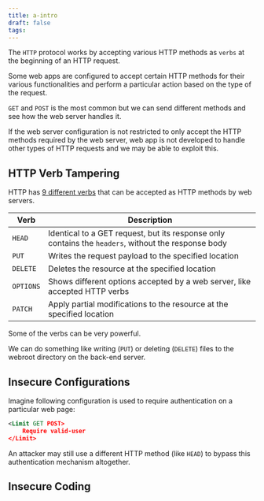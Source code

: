 ```yaml
---
title: a-intro
draft: false
tags:
---
```

The `HTTP` protocol works by accepting various HTTP methods as `verbs` at the beginning of an HTTP request.

Some web apps are configured to accept certain HTTP methods for their various functionalities and perform a particular action based on the type of the request.

`GET` and `POST` is the most common but we can send different methods and see how the web server handles it.

If the web server configuration is not restricted to only accept the HTTP methods required by the web server, web app is not developed to handle other types of HTTP requests and we may be able to exploit this.

## HTTP Verb Tampering

HTTP has [9 different verbs](https://developer.mozilla.org/en-US/docs/Web/HTTP/Methods) that can be accepted as HTTP methods by web servers.

|Verb|Description|
|---|---|
|`HEAD`|Identical to a GET request, but its response only contains the `headers`, without the response body|
|`PUT`|Writes the request payload to the specified location|
|`DELETE`|Deletes the resource at the specified location|
|`OPTIONS`|Shows different options accepted by a web server, like accepted HTTP verbs|
|`PATCH`|Apply partial modifications to the resource at the specified location|

Some of the verbs can be very powerful.

We can do something like writing (`PUT`) or deleting (`DELETE`) files to the webroot directory on the back-end server.

## Insecure Configurations

Imagine following configuration is used to require authentication on a particular web page:

```xml
<Limit GET POST>
    Require valid-user
</Limit>
```

An attacker may still use a different HTTP method (like `HEAD`) to bypass this authentication mechanism altogether.


## Insecure Coding

